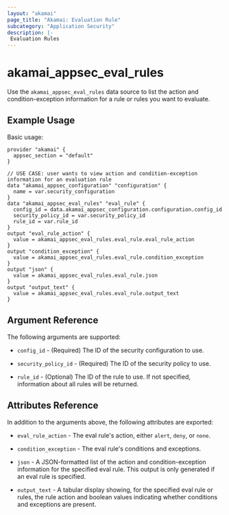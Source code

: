 ```yaml
---
layout: "akamai"
page_title: "Akamai: Evaluation Rule"
subcategory: "Application Security"
description: |-
 Evaluation Rules
---
```


# akamai_appsec_eval_rules

Use the `akamai_appsec_eval_rules` data source to list the action and condition-exception information
for a rule or rules you want to evaluate.

## Example Usage

Basic usage:

```hcl
provider "akamai" {
  appsec_section = "default"
}

// USE CASE: user wants to view action and condition-exception information for an evaluation rule
data "akamai_appsec_configuration" "configuration" {
  name = var.security_configuration
}
data "akamai_appsec_eval_rules" "eval_rule" {
  config_id = data.akamai_appsec_configuration.configuration.config_id
  security_policy_id = var.security_policy_id
  rule_id = var.rule_id
}
output "eval_rule_action" {
  value = akamai_appsec_eval_rules.eval_rule.eval_rule_action
}
output "condition_exception" {
  value = akamai_appsec_eval_rules.eval_rule.condition_exception
}
output "json" {
  value = akamai_appsec_eval_rules.eval_rule.json
}
output "output_text" {
  value = akamai_appsec_eval_rules.eval_rule.output_text
}
```

## Argument Reference

The following arguments are supported:

* `config_id` - (Required) The ID of the security configuration to use.

* `security_policy_id` - (Required) The ID of the security policy to use.

* `rule_id` - (Optional) The ID of the rule to use. If not specified, information about all rules will be returned.

## Attributes Reference

In addition to the arguments above, the following attributes are exported:

* `eval_rule_action` - The eval rule's action, either `alert`, `deny`, or `none`.

* `condition_exception` - The eval rule's conditions and exceptions.

* `json` - A JSON-formatted list of the action and condition-exception information for the specified eval rule.
This output is only generated if an eval rule is specified.

* `output_text` - A tabular display showing, for the specified eval rule or rules, the rule action and boolean values
indicating whether conditions and exceptions are present.

